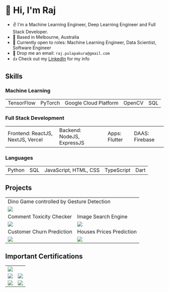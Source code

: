 # 👋 Hi, I'm Raj

- ✌️ I'm a Machine Learning Engineer, Deep Learning Engineer and Full Stack Developer.
- 📍 Based in Melbourne, Australia
- 👀 Currently open to roles: Machine Learning Engineer, Data Scientist, Software Engineer
- 📨 Drop me an email: `raj.pulapakura@gmail.com`
- 👍 Check out my [LinkedIn](https://www.linkedin.com/in/raj-pulapakura-9b2348234/) for my info

## Skills

<table>
  <tr>
    <h3>Machine Learning</h3>
  </tr>
  <tr>
    <td>TensorFlow</td>
    <td>PyTorch</td>
    <td>Google Cloud Platform</td>
    <td>OpenCV</td>
    <td>SQL</td>
</tr>
</table>

<table>
  <tr>
    <h3>Full Stack Development</h3>
  </tr>
  <tr>
    <td>Frontend: ReactJS, NextJS, Vercel</td>
    <td>Backend: NodeJS, ExpressJS </td>
    <td>Apps: Flutter</td>
    <td>DAAS: Firebase</td>
  </tr>
</table>

<table>
  <tr>
    <h3>Languages</h3>
  </tr>
  <tr>
    <td>Python</td>
    <td>SQL</td>
    <td>JavaScript, HTML, CSS</td>
    <td>TypeScript</td>
    <td>Dart</td>
</tr>
</table>
  
## Projects

<table border="0">
 <tr>
    <td colspan="2">Dino Game controlled by Gesture Detection</td>
 </tr>
 <tr>
    <td colspan="2"><img src="https://github.com/raj-pulapakura/raj-pulapakura/assets/87762282/8939495e-86cf-4e88-b648-01fbad891a27" /></td>
 </tr>
   <tr>
    <td>Comment Toxicity Checker</td>
    <td>Image Search Engine</td>
 </tr>
 <tr>
    <td><img src="https://github.com/raj-pulapakura/raj-pulapakura/assets/87762282/5913fe56-4c8e-4e69-8b44-ffe6281f4353" /></td>
    <td><img src="https://github.com/raj-pulapakura/raj-pulapakura/assets/87762282/d9fa78ec-b307-4522-876d-d9062c65f772" /></td>
 </tr>
 <tr>
    <td>Customer Churn Prediction</td>
    <td>Houses Prices Prediction</td>
 </tr>
 <tr>
    <td><img src="https://github.com/raj-pulapakura/raj-pulapakura/assets/87762282/b9da2432-cea5-4a55-ad0f-dca974ada9bd" /></td>
    <td><img src="https://github.com/raj-pulapakura/raj-pulapakura/assets/87762282/33c57bf8-5d36-4e0b-a121-79617b22bd51" /></td>
 </tr>
</table>

## Important Certifications

<table border="0">
 <tr>
    <td colspan="2"><img src="https://github.com/raj-pulapakura/raj-pulapakura/assets/87762282/acc1e709-2566-497c-a554-1fa04a3dc305" /></td>
 </tr>
 <tr>
    <td><img src="https://github.com/raj-pulapakura/raj-pulapakura/assets/87762282/1b56d620-ac64-4811-b05e-f3af8cd6817e" /></td>
    <td><img src="https://github.com/raj-pulapakura/raj-pulapakura/assets/87762282/3ffa23ce-d7da-4206-b3c8-37dd603592e0" /></td>
 </tr>
 <tr>
    <td><img src="https://github.com/raj-pulapakura/raj-pulapakura/assets/87762282/dde0dfb6-eb30-4bf8-98a7-406c23feb198" /></td>
    <td><img src="https://github.com/raj-pulapakura/raj-pulapakura/assets/87762282/da578d6e-626f-417c-a030-8c4f03028030" /></td>
 </tr>
</table>
